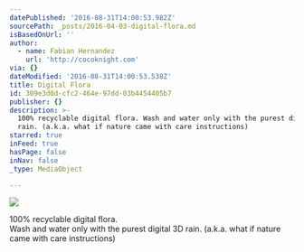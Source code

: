 ```yaml
---
datePublished: '2016-08-31T14:00:53.982Z'
sourcePath: _posts/2016-04-03-digital-flora.md
isBasedOnUrl: ''
author:
  - name: Fabian Hernandez
    url: 'http://cocoknight.com'
via: {}
dateModified: '2016-08-31T14:00:53.538Z'
title: Digital Flora
id: 309e3d0d-cfc2-464e-97dd-03b4454405b7
publisher: {}
description: >-
  100% recyclable digital flora. Wash and water only with the purest digital 3D
  rain. (a.k.a. what if nature came with care instructions)
starred: true
inFeed: true
hasPage: false
inNav: false
_type: MediaObject

---
```

![](https://the-grid-user-content.s3-us-west-2.amazonaws.com/e998a191-515a-4132-bdb9-dba09167410c.png)

100% recyclable digital flora.  
Wash and water only with the purest digital 3D rain. (a.k.a. what if nature came with care instructions)